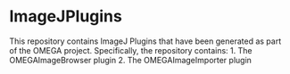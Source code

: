 # ImageJPlugins

This repository contains ImageJ Plugins that have been generated as part of the OMEGA project.
Specifically, the repository contains:
	1. The OMEGAImageBrowser plugin
	2. The OMEGAImageImporter plugin
